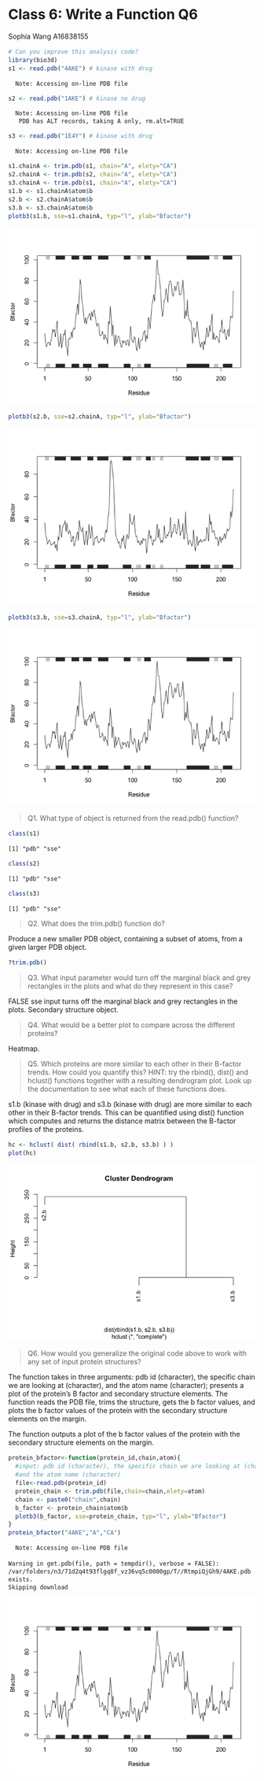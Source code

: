 # Class 6: Write a Function Q6
Sophia Wang A16838155

``` r
# Can you improve this analysis code?
library(bio3d)
s1 <- read.pdb("4AKE") # kinase with drug
```

      Note: Accessing on-line PDB file

``` r
s2 <- read.pdb("1AKE") # kinase no drug
```

      Note: Accessing on-line PDB file
       PDB has ALT records, taking A only, rm.alt=TRUE

``` r
s3 <- read.pdb("1E4Y") # kinase with drug
```

      Note: Accessing on-line PDB file

``` r
s1.chainA <- trim.pdb(s1, chain="A", elety="CA")
s2.chainA <- trim.pdb(s2, chain="A", elety="CA")
s3.chainA <- trim.pdb(s1, chain="A", elety="CA")
s1.b <- s1.chainA$atom$b
s2.b <- s2.chainA$atom$b
s3.b <- s3.chainA$atom$b
plotb3(s1.b, sse=s1.chainA, typ="l", ylab="Bfactor")
```

![](Class-6-Write-a-Function-Q6_files/figure-commonmark/unnamed-chunk-1-1.png)

``` r
plotb3(s2.b, sse=s2.chainA, typ="l", ylab="Bfactor")
```

![](Class-6-Write-a-Function-Q6_files/figure-commonmark/unnamed-chunk-1-2.png)

``` r
plotb3(s3.b, sse=s3.chainA, typ="l", ylab="Bfactor")
```

![](Class-6-Write-a-Function-Q6_files/figure-commonmark/unnamed-chunk-1-3.png)

> Q1. What type of object is returned from the read.pdb() function?

``` r
class(s1)
```

    [1] "pdb" "sse"

``` r
class(s2)
```

    [1] "pdb" "sse"

``` r
class(s3)
```

    [1] "pdb" "sse"

> Q2. What does the trim.pdb() function do?

Produce a new smaller PDB object, containing a subset of atoms, from a
given larger PDB object.

``` r
?trim.pdb()
```

> Q3. What input parameter would turn off the marginal black and grey
> rectangles in the plots and what do they represent in this case?

FALSE sse input turns off the marginal black and grey rectangles in the
plots. Secondary structure object.

> Q4. What would be a better plot to compare across the different
> proteins?

Heatmap.

> Q5. Which proteins are more similar to each other in their B-factor
> trends. How could you quantify this? HINT: try the rbind(), dist() and
> hclust() functions together with a resulting dendrogram plot. Look up
> the documentation to see what each of these functions does.

s1.b (kinase with drug) and s3.b (kinase with drug) are more similar to
each other in their B-factor trends. This can be quantified using dist()
function which computes and returns the distance matrix between the
B-factor profiles of the proteins.

``` r
hc <- hclust( dist( rbind(s1.b, s2.b, s3.b) ) )
plot(hc)
```

![](Class-6-Write-a-Function-Q6_files/figure-commonmark/unnamed-chunk-4-1.png)

> Q6. How would you generalize the original code above to work with any
> set of input protein structures?

The function takes in three arguments: pdb id (character), the specific
chain we are looking at (character), and the atom name (character);
presents a plot of the protein’s B factor and secondary structure
elements. The function reads the PDB file, trims the structure, gets the
b factor values, and plots the b factor values of the protein with the
secondary structure elements on the margin.

The function outputs a plot of the b factor values of the protein with
the secondary structure elements on the margin.

``` r
protein_bfactor<-function(protein_id,chain,atom){
  #input: pdb id (character), the specific chain we are looking at (character), 
  #and the atom name (character)
  file<-read.pdb(protein_id)
  protein_chain <- trim.pdb(file,chain=chain,elety=atom)
  chain <- paste0("chain",chain) 
  b_factor <- protein_chain$atom$b
  plotb3(b_factor, sse=protein_chain, typ="l", ylab="Bfactor")
}
protein_bfactor("4AKE","A","CA")
```

      Note: Accessing on-line PDB file

    Warning in get.pdb(file, path = tempdir(), verbose = FALSE):
    /var/folders/n3/71d2q4t93flgq8f_vz36vq5c0000gp/T//RtmpiQjGh9/4AKE.pdb exists.
    Skipping download

![](Class-6-Write-a-Function-Q6_files/figure-commonmark/unnamed-chunk-5-1.png)
